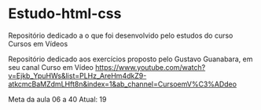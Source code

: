 # Estudo-html-css
Repositório dedicado a o que foi desenvolvido pelo estudos do curso Cursos em Vídeos

Repositório dedicado aos exercícios proposto pelo Gustavo Guanabara, em seu canal Curso em Vídeo
https://www.youtube.com/watch?v=Ejkb_YpuHWs&list=PLHz_AreHm4dkZ9-atkcmcBaMZdmLHft8n&index=1&ab_channel=CursoemV%C3%ADdeo

Meta da aula 06 a 40
Atual: 19
